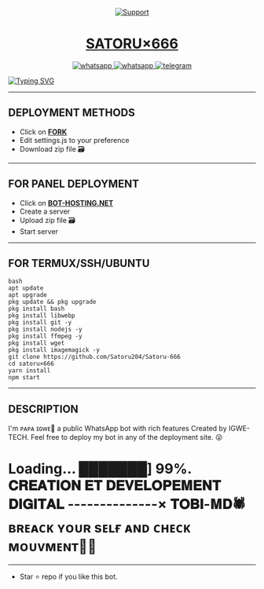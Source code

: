 <p align="center">
  <a href="https://chat.whatsapp.com/KRqmK7MU5OZ8pcKoeo4CVt">
    <img alt=Support weight="10" src="https://i.imgur.com/YWWFyUj.jpeg"> 
    </p>
<h1 align="center">SATORU×666</h1>
<p align="center"> 
    </p>
<p align="center">
  <a aria-label="Join our chats" href="https://chat.whatsapp.com/KRqmK7MU5OZ8pcKoeo4CVt" target="_blank">
    <img alt="whatsapp" src="https://img.shields.io/badge/Join Group chat-25D366?style=for-the-badge&logo=whatsapp&logoColor=white" />
    <a align="center">
  <a aria-label="Follow Channel" href="https://whatsapp.com/channel/0029Vak1chV4Y9lkl89DuD3j" target="_blank">
    <img alt="whatsapp" src="https://img.shields.io/badge/Follow Channel-25D366?style=for-the-badge&logo=whatsapp&logoColor=white" />
</a>
<a aria-label="Chat me" href="https://t.me/satoru-md" target="_blank">
    <img alt="telegram" src="https://img.shields.io/badge/Telegram Group-24A1DE?style=for-the-badge&logo=telegram&logoColor=white" />
  </a>
</p>
      
   [![Typing SVG](https://readme-typing-svg.herokuapp.com?font=Rockstar-ExtraBold&color=BBDEFB&lines=WELCOME+TO+satoru+666+x+MADE+BY;PAPA+IGWE+SATORU;THANKS+FOR+VISITING+MY+REPO)](https://git.io/typing-svg)  
   
 ---

## DEPLOYMENT METHODS

- Click on **[FORK](https://github.com/Satoru204/Satoru-666/fork)**
- Edit settings.js to your preference 
- Download zip file 🗃️

---

## FOR PANEL DEPLOYMENT

- Click on **[BOT-HOSTING.NET](https://bot-hosting.net/)**
- Create a server
- Upload zip file 🗃️ 
- Start server

---

## FOR TERMUX/SSH/UBUNTU
```
bash
apt update
apt upgrade
pkg update && pkg upgrade
pkg install bash
pkg install libwebp
pkg install git -y
pkg install nodejs -y 
pkg install ffmpeg -y 
pkg install wget
pkg install imagemagick -y
git clone https://github.com/Satoru204/Satoru-666
cd satoru×666
yarn install
npm start
```
---

  ## DESCRIPTION
I'm ᴘᴀᴘᴀ ɪɢᴡᴇ🦄 a public WhatsApp bot with rich features Created by IGWE-TECH. Feel free to deploy my bot in any of the deployment site. 😜
# Loading… ███████] 99%.         𝐂𝐑𝐄𝐀𝐓𝐈𝐎𝐍 𝐄𝐓 𝐃𝐄𝐕𝐄𝐋𝐎𝐏𝐄𝐌𝐄𝐍𝐓 𝐃𝐈𝐆𝐈𝐓𝐀𝐋 --------------× 𝐓𝐎𝐁𝐈-𝐌𝐃🕷️ ʙʀᴇᴀᴄᴋ ʏᴏᴜʀ sᴇʟғ ᴀɴᴅ ᴄʜᴇᴄᴋ ᴍᴏᴜᴠᴍᴇɴᴛ⛓‍💥
 --- 
- Star ⭐ repo if you like this bot.
